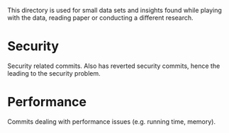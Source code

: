 This directory is used for small data sets and insights found while playing with the data, reading paper or conducting a different research.


# Security 
Security related commits.
Also has reverted security commits, hence the leading to the security problem.

# Performance
Commits dealing with performance issues (e.g. running time, memory).
